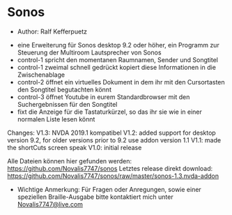 # Sonos #

* Author: Ralf Kefferpuetz

- eine Erweiterung für Sonos desktop 9.2 oder höher, ein Programm zur Steuerung der Multiroom Lautsprecher von Sonos
- control-1 spricht den momentanen Raumnamen, Sender und Songtitel
- control-1 zweimal schnell gedrückt kopiert diese Informationen in die Zwischenablage
- control-2 öffnet ein virtuelles Dokument in dem ihr mit den Cursortasten den Songtitel begutachten könnt
- control-3 öffnet Youtube in eurem Standardbrowser mit den Suchergebnissen für den Songtitel
- fixt die Anzeige für die Tastaturkürzel, so das ihr sie wie in einer normalen Liste lesen könnt

Changes:
V1.3: NVDA 2019.1 kompatibel
V1.2: added support for desktop version 9.2, for older versions prior to 9.2 use addon version 1.1
V1.1: made the shortCuts screen speak
V1.0: initial release

Alle Dateien können hier gefunden werden:
https://github.com/Novalis7747/sonos
Letztes release direkt download:
https://github.com/Novalis7747/sonos/raw/master/sonos-1.3.nvda-addon

* Wichtige Anmerkung: Für Fragen oder Anregungen, sowie einer speziellen Braille-Ausgabe bitte kontaktiert mich unter Novalis7747@live.com
